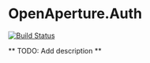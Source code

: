 OpenAperture.Auth
===========
[![Build Status](https://semaphoreci.com/api/v1/projects/80bd72a5-bf9d-49c9-ad3e-7d63882c5bf4/378648/badge.png)](https://semaphoreci.com/perceptive/cloudos_auth)

** TODO: Add description **
